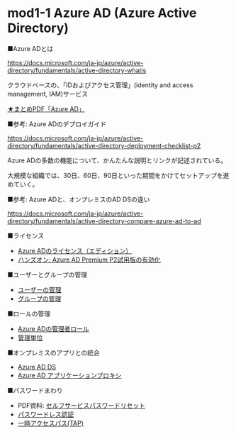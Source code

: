 # mod1-1 Azure AD (Azure Active Directory)

■Azure ADとは

https://docs.microsoft.com/ja-jp/azure/active-directory/fundamentals/active-directory-whatis

クラウドベースの、「IDおよびアクセス管理」(identity and access management, IAM)サービス

[★まとめPDF「Azure AD」](../../AzureAD/Azure%20AD入門.pdf)

■参考: Azure ADのデプロイガイド

https://docs.microsoft.com/ja-jp/azure/active-directory/fundamentals/active-directory-deployment-checklist-p2

Azure ADの多数の機能について、かんたんな説明とリンクが記述されている。

大規模な組織では、30日、60日、90日といった期間をかけてセットアップを進めていく。

■参考: Azure ADと、オンプレミスのAD DSの違い

https://docs.microsoft.com/ja-jp/azure/active-directory/fundamentals/active-directory-compare-azure-ad-to-ad


■ライセンス

- [Azure ADのライセンス（エディション）](../../AzureAD/license.md)
- [ハンズオン: Azure AD Premium P2試用版の有効化](../../AzureAD/activate-p2.md)

■ユーザーとグループの管理

- [ユーザーの管理](../../AzureAD/user.md)
- [グループの管理](../../AzureAD/group.md)

■ロールの管理

- [Azure ADの管理者ロール](../../AzureAD/role.md)
- [管理単位](../../AzureAD/administrative-units.md)

■オンプレミスのアプリとの統合

- [Azure AD DS](../../AzureAD/aadds.md)
- [Azure AD アプリケーションプロキシ](../../AzureAD/app-proxy.md)

■パスワードまわり

- PDF資料: [セルフサービスパスワードリセット](../../AzureAD/セルフサービス%20パスワード%20リセット.pdf)
- [パスワードレス認証](../../AzureAD/passwordless.md)
- [一時アクセスパス(TAP)](../../AzureAD/tap.md)

